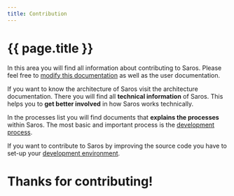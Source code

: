 ```yaml
---
title: Contribution
---
```


# {{ page.title }}

In this area you will find all information about contributing to Saros. Please feel free to [modify this documentation](documentation.md) as
well as the user documentation.

If you want to know the architecture of Saros visit the architecture documentation.
There you will find all **technical information** of Saros. This helps
you to **get better involved** in how Saros works technically.

In the processes list you will find documents that **explains the processes** within Saros.  The most basic and important process is the [development process](processes/development.md).

If you want to contribute to Saros by improving the source code you have to set-up your [development environment](development-environment.md).

# Thanks for contributing!